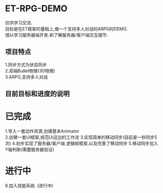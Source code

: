 # ET-RPG-DEMO
仅供学习交流.  
目标是在ET框架的基础上,做一个支持多人对战的ARPG的DEMO.   
借以学习服务器端开发.和了解服务器/客户端交互细节.  
## 项目特点   
1.同步方式为状态同步   
2.双端Bullet物理(3D物理)  
3.ARPG,支持多人对战

## 目前目标和进度的说明   
# 已完成
1.导入一套动作资源,创建基本Animator   
2.创建一套UI框架,规范UI这边的工作流 
3.实现简单的移动同步(目前是一秒同步5次) 
4.初步实现了服务器/客户端 逻辑帧框架,以及完善了移动同步 
5.移动同步加入Y轴判断(需要服务器验证) 

# 进行中   
6.加入技能系统. (进行中)   



